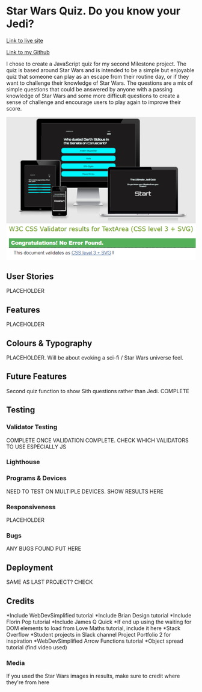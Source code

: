 # Star Wars Quiz. Do you know your Jedi?

[Link to live site](https://george-downer40.github.io/star-wars-quiz/)

[Link to my Github](https://github.com/george-downer40)

I chose to create a JavaScript quiz for my second Milestone project. The quiz is based around Star Wars and is intended to be a simple but enjoyable quiz that someone can play as an escape from their routine day, or if they want to challenge their knowledge of Star Wars. The questions are a mix of simple questions that could be answered by anyone with a passing knowledge of Star Wars and some more difficult questions to create a sense of challenge and encourage users to play again to improve their score.

![am i responsive](/assets/images/am-i-responsive.PNG "examples of quiz running on multiple devices")
![test image](assets/images/jigsaw-css-validation.PNG "test image")

## User Stories
PLACEHOLDER

## Features

PLACEHOLDER

## Colours & Typography

PLACEHOLDER. Will be about evoking a sci-fi / Star Wars universe feel.

## Future Features

Second quiz function to show Sith questions rather than Jedi. COMPLETE

## Testing
### Validator Testing

COMPLETE ONCE VALIDATION COMPLETE. CHECK WHICH VALIDATORS TO USE ESPECIALLY JS

### Lighthouse

### Programs & Devices

NEED TO TEST ON MULTIPLE DEVICES. SHOW RESULTS HERE

### Responsiveness

PLACEHOLDER

### Bugs

ANY BUGS FOUND PUT HERE

## Deployment

SAME AS LAST PROJECT? CHECK

## Credits

*Include WebDevSimplified tutorial
*Include Brian Design tutorial
*Include Florin Pop tutorial
*Include James Q Quick
*If end up using the waiting for DOM elements to load from Love Maths tutorial, include it here
*Stack Overflow
*Student projects in Slack channel Project Portfolio 2 for inspiration
*WebDevSimplified Arrow Functions tutorial
*Object spread tutorial (find video used)

### Media
If you used the Star Wars images in results, make sure to credit where they're from here